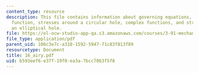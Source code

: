 ```yaml
---
content_type: resource
description: This file contains information about governing equations, the airy stress
  function, stresses around a circular hole, complex functions, and stresses around
  an elliptical hole.
file: https://ol-ocw-studio-app-qa.s3.amazonaws.com/courses/3-91-mechanical-behavior-of-plastics-spring-2007/b593eef6e37f19f0ea3a7bcc7063f5f8_16_airy.pdf
file_type: application/pdf
parent_uid: 106c3e7c-a318-1592-5947-71c83f813f89
resourcetype: Document
title: 16_airy.pdf
uid: b593eef6-e37f-19f0-ea3a-7bcc7063f5f8
---
```

